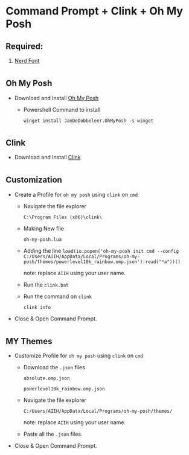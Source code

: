 # Command Prompt + Clink + Oh My Posh

## Required:
01. [Nerd Font](https://www.nerdfonts.com/)
#

## Oh My Posh
- Download and Install [Oh My Posh](https://ohmyposh.dev/)

    - Powershell Command to install 
    
        `winget install JanDeDobbeleer.OhMyPosh -s winget`

#
## Clink
- Download and Install [Clink](https://github.com/chrisant996/clink)
#

## Customization

- Create a Profile for `oh my posh` using `clink` on `cmd`

    - Navigate the file explorer

        `C:\Program Files (x86)\clink\`
    - Making New file 

        `oh-my-posh.lua`

    - Adding the line
        `load(io.popen('oh-my-posh init cmd --config C:/Users/AIIH/AppData/Local/Programs/oh-my-posh/themes/powerlevel10k_rainbow.omp.json'):read("*a"))()`
        
        note: replace `AIIH` using your user name.

    - Run the `clink.bat`
    - Run the command on `clink`
        
        `clink info`

- Close & Open Command Prompt.
#

## MY Themes
- Customize Profile for `oh my posh` using `clink` on `cmd`

    - Download the `.json` files

        `absolute.omp.json`

        `powerlevel10k_rainbow.omp.json`

    - Navigate the file explorer

        `C:/Users/AIIH/AppData/Local/Programs/oh-my-posh/themes/`
        
        note: replace `AIIH` using your user name.

    - Paste all the `.json` files.

- Close & Open Command Prompt.

#